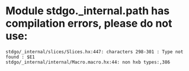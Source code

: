 # Module stdgo._internal.path has compilation errors, please do not use:
```
stdgo/_internal/slices/Slices.hx:447: characters 298-301 : Type not found : $E1
stdgo/_internal/internal/Macro.macro.hx:44: non hxb types:,386

```

